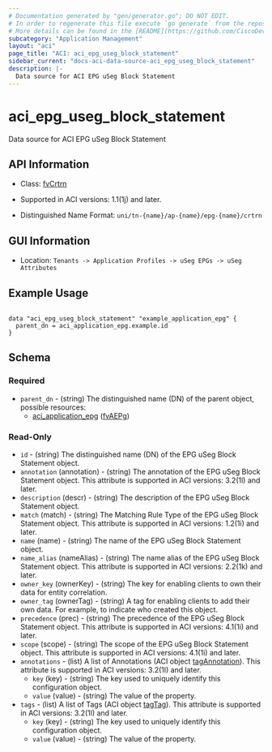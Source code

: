 ```yaml
---
# Documentation generated by "gen/generator.go"; DO NOT EDIT.
# In order to regenerate this file execute `go generate` from the repository root.
# More details can be found in the [README](https://github.com/CiscoDevNet/terraform-provider-aci/blob/master/README.md).
subcategory: "Application Management"
layout: "aci"
page_title: "ACI: aci_epg_useg_block_statement"
sidebar_current: "docs-aci-data-source-aci_epg_useg_block_statement"
description: |-
  Data source for ACI EPG uSeg Block Statement
---
```


# aci_epg_useg_block_statement #

Data source for ACI EPG uSeg Block Statement

## API Information ##

* Class: [fvCrtrn](https://pubhub.devnetcloud.com/media/model-doc-latest/docs/app/index.html#/objects/fvCrtrn/overview)

* Supported in ACI versions: 1.1(1j) and later.

* Distinguished Name Format: `uni/tn-{name}/ap-{name}/epg-{name}/crtrn`

## GUI Information ##

* Location: `Tenants -> Application Profiles -> uSeg EPGs -> uSeg Attributes`

## Example Usage ##

```hcl

data "aci_epg_useg_block_statement" "example_application_epg" {
  parent_dn = aci_application_epg.example.id
}

```

## Schema ##

### Required ###

* `parent_dn` - (string) The distinguished name (DN) of the parent object, possible resources:
  - [aci_application_epg](https://registry.terraform.io/providers/CiscoDevNet/aci/latest/docs/resources/application_epg) ([fvAEPg](https://pubhub.devnetcloud.com/media/model-doc-latest/docs/app/index.html#/objects/fvAEPg/overview))

### Read-Only ###

* `id` - (string) The distinguished name (DN) of the EPG uSeg Block Statement object.
* `annotation` (annotation) - (string) The annotation of the EPG uSeg Block Statement object. This attribute is supported in ACI versions: 3.2(1l) and later.
* `description` (descr) - (string) The description of the EPG uSeg Block Statement object.
* `match` (match) - (string) The Matching Rule Type of the EPG uSeg Block Statement object. This attribute is supported in ACI versions: 1.2(1i) and later.
* `name` (name) - (string) The name of the EPG uSeg Block Statement object.
* `name_alias` (nameAlias) - (string) The name alias of the EPG uSeg Block Statement object. This attribute is supported in ACI versions: 2.2(1k) and later.
* `owner_key` (ownerKey) - (string) The key for enabling clients to own their data for entity correlation.
* `owner_tag` (ownerTag) - (string) A tag for enabling clients to add their own data. For example, to indicate who created this object.
* `precedence` (prec) - (string) The precedence of the EPG uSeg Block Statement object. This attribute is supported in ACI versions: 4.1(1i) and later.
* `scope` (scope) - (string) The scope of the EPG uSeg Block Statement object. This attribute is supported in ACI versions: 4.1(1i) and later.
* `annotations` - (list) A list of Annotations (ACI object [tagAnnotation](https://pubhub.devnetcloud.com/media/model-doc-latest/docs/app/index.html#/objects/tagAnnotation/overview)). This attribute is supported in ACI versions: 3.2(1l) and later.
    * `key` (key) - (string) The key used to uniquely identify this configuration object.
    * `value` (value) - (string) The value of the property.
* `tags` - (list) A list of Tags (ACI object [tagTag](https://pubhub.devnetcloud.com/media/model-doc-latest/docs/app/index.html#/objects/tagTag/overview)). This attribute is supported in ACI versions: 3.2(1l) and later.
    * `key` (key) - (string) The key used to uniquely identify this configuration object.
    * `value` (value) - (string) The value of the property.
